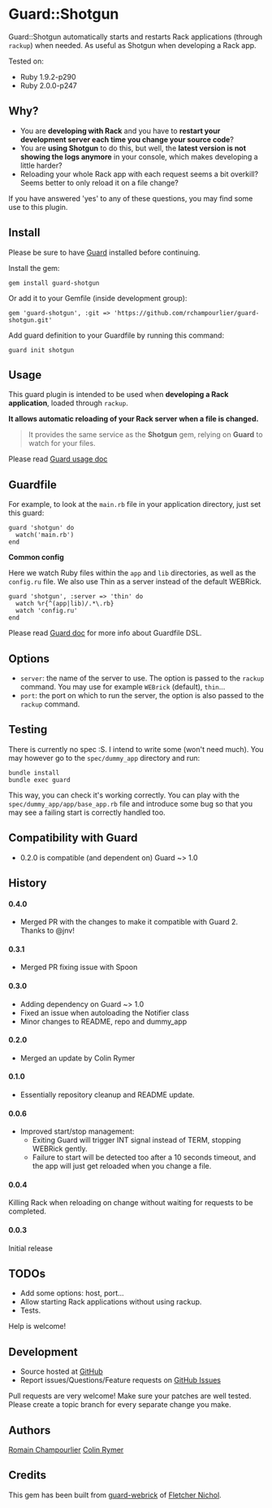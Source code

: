 # Guard::Shotgun

Guard::Shotgun automatically starts and restarts Rack applications (through `rackup`) when needed. As useful as Shotgun when developing a Rack app.

Tested on:

* Ruby 1.9.2-p290
* Ruby 2.0.0-p247

## Why?

* You are **developing with Rack** and you have to **restart your development server each time you change your source code**?
* You are **using Shotgun** to do this, but well, the **latest version is not showing the logs anymore** in your console, which makes developing a little harder?
* Reloading your whole Rack app with each request seems a bit overkill? Seems better to only reload it on a file change?

If you have answered 'yes' to any of these questions, you may find some use to this plugin.

## Install

Please be sure to have [Guard](http://github.com/guard/guard) installed before continuing.

Install the gem:

    gem install guard-shotgun

Or add it to your Gemfile (inside development group):

    gem 'guard-shotgun', :git => 'https://github.com/rchampourlier/guard-shotgun.git'

Add guard definition to your Guardfile by running this command:

    guard init shotgun

## Usage

This guard plugin is intended to be used when **developing a Rack application**, loaded through `rackup`.

**It allows automatic reloading of your Rack server when a file is changed.**

> It provides the same service as the **Shotgun** gem, relying on **Guard** to watch for your files.

Please read [Guard usage doc](http://github.com/guard/guard#readme)

## Guardfile

For example, to look at the `main.rb` file in your application directory, just set this guard:

    guard 'shotgun' do
      watch('main.rb')
    end

**Common config**

Here we watch Ruby files within the `app` and `lib` directories, as well as the `config.ru` file. We also use Thin as a server instead of the default WEBRick.

    guard 'shotgun', :server => 'thin' do
      watch %r{^(app|lib)/.*\.rb}
      watch 'config.ru'
    end

Please read [Guard doc](http://github.com/guard/guard#readme) for more info about Guardfile DSL.


## Options

* `server`: the name of the server to use. The option is passed to the `rackup` command. You may use for example `WEBrick` (default), `thin`...
* `port`: the port on which to run the server, the option is also passed to the `rackup` command.


## Testing

There is currently no spec :S. I intend to write some (won't need much). You may however go to the `spec/dummy_app`  directory and run:

```
bundle install
bundle exec guard
```

This way, you can check it's working correctly. You can play with the `spec/dummy_app/app/base_app.rb` file and introduce some bug so that you may see a failing start is correctly handled too.


## Compatibility with Guard

* 0.2.0 is compatible (and dependent on) Guard ~> 1.0

## History

#### 0.4.0

* Merged PR with the changes to make it compatible with Guard 2. Thanks to
@jnv!

#### 0.3.1

* Merged PR fixing issue with Spoon

#### 0.3.0

* Adding dependency on Guard ~> 1.0
* Fixed an issue when autoloading the Notifier class
* Minor changes to README, repo and dummy_app

#### 0.2.0

* Merged an update by Colin Rymer

#### 0.1.0

* Essentially repository cleanup and README update.

#### 0.0.6

* Improved start/stop management:
  * Exiting Guard will trigger INT signal instead of TERM, stopping WEBRick gently.
  * Failure to start will be detected too after a 10 seconds timeout, and the app will just get reloaded when you change a file.

#### 0.0.4

Killing Rack when reloading on change without waiting for requests to be completed.

#### 0.0.3

Initial release

## TODOs

* Add some options: host, port...
* Allow starting Rack applications without using rackup.
* Tests.

Help is welcome!


## Development

* Source hosted at [GitHub](http://github.com/crymer11/guard-shotgun)
* Report issues/Questions/Feature requests on [GitHub Issues](http://github.com/crymer11/guard-shotgun/issues)

Pull requests are very welcome! Make sure your patches are well tested. Please create a topic branch for every separate change
you make.

## Authors

[Romain Champourlier](http://github.com/rchampourlier)
[Colin Rymer](http://github.com/crymer11)


## Credits

This gem has been built from [guard-webrick](https://github.com/guard/guard-webrick) of [Fletcher Nichol](http://github.com/fnichol).
